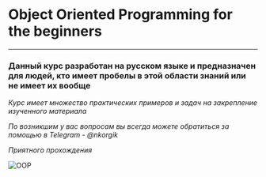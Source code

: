 # Object Oriented Programming for the beginners

---

### Данный курс разработан на русском языке и предназначен для людей, кто имеет пробелы в этой области знаний или не имеет их вообще

_Курс имеет множество практических примеров и задач на закрепление изученного материала_

_По возникшим у вас вопросам вы всегда можете обратиться за помощью в Telegram - *@nkorgik*_

_Приятного прохождения_

![OOP](https://static.vecteezy.com/system/resources/previews/000/145/173/original/gaucho-in-a-wild-west-sunset-landscape-vector.jpg)